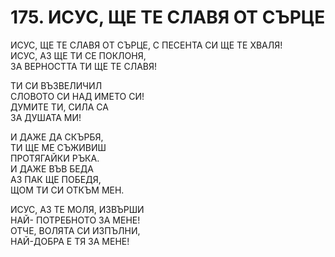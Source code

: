 # 175. ИСУС, ЩЕ ТЕ СЛАВЯ ОТ СЪРЦЕ  
  
ИСУС, ЩЕ ТЕ СЛАВЯ OТ СЪРЦЕ,
С ПЕСЕНТА СИ ЩЕ ТЕ ХВАЛЯ!  
ИСУС, АЗ ЩЕ ТИ СЕ ПОКЛОНЯ,  
ЗА ВЕРНОСТТА ТИ ЩЕ ТЕ СЛАВЯ!  
  
   ТИ СИ ВЪЗВЕЛИЧИЛ  
   СЛОВОТО СИ НАД ИМЕТО СИ!  
   ДУМИТЕ ТИ, СИЛА СА  
   ЗА ДУШАТА МИ!  
  
   И ДАЖЕ ДА СКЪРБЯ,  
   ТИ ЩЕ МЕ СЪЖИВИШ  
   ПРОТЯГАЙКИ РЪКА.  
   И ДАЖЕ ВЪВ БЕДА  
   АЗ ПАК ЩЕ ПОБЕДЯ,  
   ЩОМ ТИ СИ ОТКЪМ МЕН.  

ИСУС, АЗ ТЕ МОЛЯ, ИЗВЪРШИ  
НАЙ- ПОТРЕБНОТО ЗА МЕНЕ!  
ОТЧЕ, ВОЛЯТА СИ ИЗПЪЛНИ,  
НАЙ-ДОБРА Е ТЯ ЗА МЕНЕ!  
